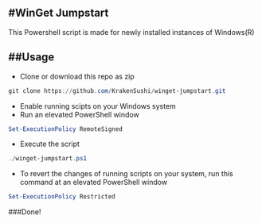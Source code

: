 #WinGet Jumpstart
-----------------

This Powershell script is made for newly installed instances of Windows(R)

##Usage
-----

* Clone or download this repo as zip
```powershell
git clone https://github.com/KrakenSushi/winget-jumpstart.git
```
* Enable running scipts on your Windows system<br>
* Run an elevated PowerShell window
```powershell
Set-ExecutionPolicy RemoteSigned
```
* Execute the script<br>
```powershell
./winget-jumpstart.ps1
```
* To revert the changes of running scripts on your system, run this command at an elevated PowerShell window
```powershell
Set-ExecutionPolicy Restricted
```

###Done!